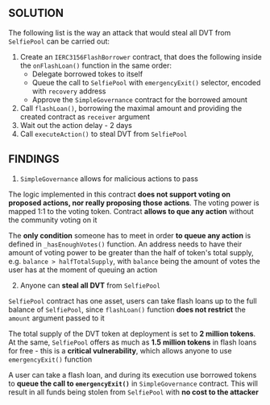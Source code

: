 ## SOLUTION

The following list is the way an attack that would steal all DVT from ```SelfiePool``` can be carried out:

1. Create an ```IERC3156FlashBorrower``` contract, that does the following inside the ```onFlashLoan()``` function in the same order:
   - Delegate borrowed tokes to itself
   - Queue the call to ```SelfiePool``` with ```emergencyExit()``` selector, encoded with ```recovery``` address
   - Approve the ```SimpleGovernance``` contract for the borrowed amount
2. Call ```flashLoan()```, borrowing the maximal amount and providing the created contract as ```receiver``` argument
3. Wait out the action delay - 2 days
4. Call ```executeAction()``` to steal DVT from ```SelfiePool```
## FINDINGS

1. ```SimpleGovernance``` allows for malicious actions to pass

The logic implemented in this contract **does not support voting on proposed actions, nor really proposing those actions**. The voting power is mapped 1:1 to the voting token. Contract **allows to que any action** without the community voting on it

The **only condition** someone has to meet in order **to queue any action** is defined in ```_hasEnoughVotes()``` function. An address needs to have their amount of voting power to be greater than the half of token's total supply, e.g. ```balance > halfTotalSupply```, with ```balance``` being the amount of votes the user has at the moment of queuing an action

2. Anyone can **steal all DVT** from ```SelfiePool```

```SelfiePool``` contract has one asset, users can take flash loans up to the full balance of ```SelfiePool```, since ```flashLoan()``` function **does not restrict** the ```amount``` argument passed to it

The total supply of the DVT token at deployment is set to **2 million tokens**. At the same, ```SelfiePool``` offers as much as **1.5 million tokens** in flash loans for free - this is a **critical vulnerability**, which allows anyone to use ```emergencyExit()``` function

A user can take a flash loan, and during its execution use borrowed tokens to **queue the call to ```emergencyExit()```** in ```SimpleGovernance``` contract. This will result in all funds being stolen from ```SelfiePool``` with **no cost to the attacker**